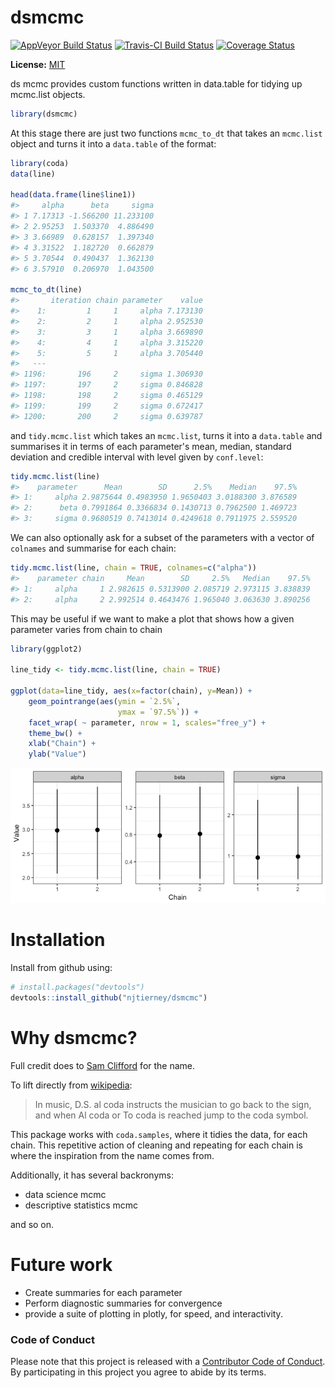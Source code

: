 
<!-- README.md is generated from README.Rmd. Please edit that file -->
dsmcmc
======

[![AppVeyor Build Status](https://ci.appveyor.com/api/projects/status/github/njtierney/dsmcmc?branch=master&svg=true)](https://ci.appveyor.com/project/njtierney/dsmcmc) [![Travis-CI Build Status](https://travis-ci.org/njtierney/dsmcmc.svg?branch=master)](https://travis-ci.org/njtierney/dsmcmc) [![Coverage Status](https://img.shields.io/codecov/c/github/njtierney/dsmcmc/master.svg)](https://codecov.io/github/njtierney/dsmcmc?branch=master)

**License:** [MIT](https://opensource.org/licenses/MIT)

ds mcmc provides custom functions written in data.table for tidying up mcmc.list objects.

``` r
library(dsmcmc)
```

At this stage there are just two functions `mcmc_to_dt` that takes an `mcmc.list` object and turns it into a `data.table` of the format:

``` r
library(coda)
data(line)

head(data.frame(line$line1))
#>     alpha      beta     sigma
#> 1 7.17313 -1.566200 11.233100
#> 2 2.95253  1.503370  4.886490
#> 3 3.66989  0.628157  1.397340
#> 4 3.31522  1.182720  0.662879
#> 5 3.70544  0.490437  1.362130
#> 6 3.57910  0.206970  1.043500

mcmc_to_dt(line)
#>       iteration chain parameter    value
#>    1:         1     1     alpha 7.173130
#>    2:         2     1     alpha 2.952530
#>    3:         3     1     alpha 3.669890
#>    4:         4     1     alpha 3.315220
#>    5:         5     1     alpha 3.705440
#>   ---                                   
#> 1196:       196     2     sigma 1.306930
#> 1197:       197     2     sigma 0.846828
#> 1198:       198     2     sigma 0.465129
#> 1199:       199     2     sigma 0.672417
#> 1200:       200     2     sigma 0.639787
```

and `tidy.mcmc.list` which takes an `mcmc.list`, turns it into a `data.table` and summarises it in terms of each parameter's mean, median, standard deviation and credible interval with level given by `conf.level`:

``` r
tidy.mcmc.list(line)
#>    parameter      Mean        SD      2.5%    Median    97.5%
#> 1:     alpha 2.9875644 0.4983950 1.9650403 3.0188300 3.876589
#> 2:      beta 0.7991864 0.3366834 0.1430713 0.7962500 1.469723
#> 3:     sigma 0.9680519 0.7413014 0.4249618 0.7911975 2.559520
```

We can also optionally ask for a subset of the parameters with a vector of `colnames` and summarise for each chain:

``` r
tidy.mcmc.list(line, chain = TRUE, colnames=c("alpha"))
#>    parameter chain     Mean        SD     2.5%   Median    97.5%
#> 1:     alpha     1 2.982615 0.5313900 2.085719 2.973115 3.838839
#> 2:     alpha     2 2.992514 0.4643476 1.965040 3.063630 3.890256
```

This may be useful if we want to make a plot that shows how a given parameter varies from chain to chain

``` r
library(ggplot2)

line_tidy <- tidy.mcmc.list(line, chain = TRUE)

ggplot(data=line_tidy, aes(x=factor(chain), y=Mean)) +
    geom_pointrange(aes(ymin = `2.5%`,
                        ymax = `97.5%`)) +
    facet_wrap( ~ parameter, nrow = 1, scales="free_y") +
    theme_bw() +
    xlab("Chain") +
    ylab("Value")
```

![](README-unnamed-chunk-6-1.png)

Installation
============

Install from github using:

``` r
# install.packages("devtools")
devtools::install_github("njtierney/dsmcmc")
```

Why dsmcmc?
===========

Full credit does to [Sam Clifford](https://samclifford.info/) for the name.

To lift directly from [wikipedia](https://en.wikipedia.org/wiki/Dal_Segno):

> In music, D.S. al coda instructs the musician to go back to the sign, and when Al coda or To coda is reached jump to the coda symbol.

This package works with `coda.samples`, where it tidies the data, for each chain. This repetitive action of cleaning and repeating for each chain is where the inspiration from the name comes from.

Additionally, it has several backronyms:

-   data science mcmc
-   descriptive statistics mcmc

and so on.

Future work
===========

-   Create summaries for each parameter
-   Perform diagnostic summaries for convergence
-   provide a suite of plotting in plotly, for speed, and interactivity.

### Code of Conduct

Please note that this project is released with a [Contributor Code of Conduct](CONDUCT.md). By participating in this project you agree to abide by its terms.
